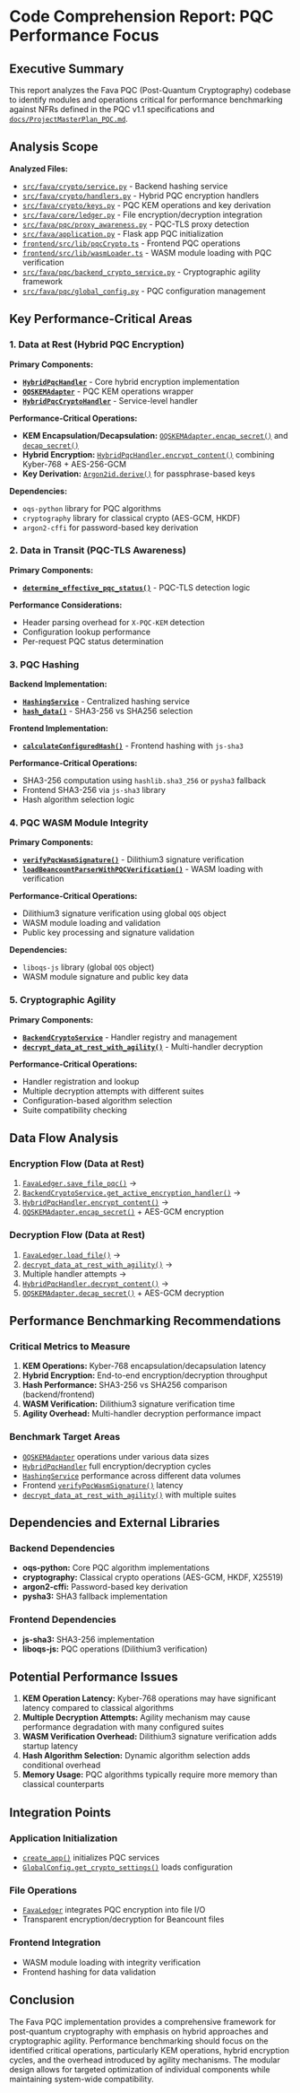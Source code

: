# Code Comprehension Report: PQC Performance Focus

## Executive Summary

This report analyzes the Fava PQC (Post-Quantum Cryptography) codebase to identify modules and operations critical for performance benchmarking against NFRs defined in the PQC v1.1 specifications and [`docs/ProjectMasterPlan_PQC.md`](../ProjectMasterPlan_PQC.md).

## Analysis Scope

**Analyzed Files:**
- [`src/fava/crypto/service.py`](../../src/fava/crypto/service.py) - Backend hashing service
- [`src/fava/crypto/handlers.py`](../../src/fava/crypto/handlers.py) - Hybrid PQC encryption handlers
- [`src/fava/crypto/keys.py`](../../src/fava/crypto/keys.py) - PQC KEM operations and key derivation
- [`src/fava/core/ledger.py`](../../src/fava/core/ledger.py) - File encryption/decryption integration
- [`src/fava/pqc/proxy_awareness.py`](../../src/fava/pqc/proxy_awareness.py) - PQC-TLS proxy detection
- [`src/fava/application.py`](../../src/fava/application.py) - Flask app PQC initialization
- [`frontend/src/lib/pqcCrypto.ts`](../../frontend/src/lib/pqcCrypto.ts) - Frontend PQC operations
- [`frontend/src/lib/wasmLoader.ts`](../../frontend/src/lib/wasmLoader.ts) - WASM module loading with PQC verification
- [`src/fava/pqc/backend_crypto_service.py`](../../src/fava/pqc/backend_crypto_service.py) - Cryptographic agility framework
- [`src/fava/pqc/global_config.py`](../../src/fava/pqc/global_config.py) - PQC configuration management

## Key Performance-Critical Areas

### 1. Data at Rest (Hybrid PQC Encryption)

**Primary Components:**
- **[`HybridPqcHandler`](../../src/fava/crypto/handlers.py:45)** - Core hybrid encryption implementation
- **[`OQSKEMAdapter`](../../src/fava/crypto/keys.py:15)** - PQC KEM operations wrapper
- **[`HybridPqcCryptoHandler`](../../src/fava/pqc/backend_crypto_service.py:89)** - Service-level handler

**Performance-Critical Operations:**
- **KEM Encapsulation/Decapsulation:** [`OQSKEMAdapter.encap_secret()`](../../src/fava/crypto/keys.py:25) and [`decap_secret()`](../../src/fava/crypto/keys.py:35)
- **Hybrid Encryption:** [`HybridPqcHandler.encrypt_content()`](../../src/fava/crypto/handlers.py:55) combining Kyber-768 + AES-256-GCM
- **Key Derivation:** [`Argon2id.derive()`](../../src/fava/crypto/keys.py:85) for passphrase-based keys

**Dependencies:**
- `oqs-python` library for PQC algorithms
- `cryptography` library for classical crypto (AES-GCM, HKDF)
- `argon2-cffi` for password-based key derivation

### 2. Data in Transit (PQC-TLS Awareness)

**Primary Components:**
- **[`determine_effective_pqc_status()`](../../src/fava/pqc/proxy_awareness.py:15)** - PQC-TLS detection logic

**Performance Considerations:**
- Header parsing overhead for `X-PQC-KEM` detection
- Configuration lookup performance
- Per-request PQC status determination

### 3. PQC Hashing

**Backend Implementation:**
- **[`HashingService`](../../src/fava/crypto/service.py:15)** - Centralized hashing service
- **[`hash_data()`](../../src/fava/crypto/service.py:35)** - SHA3-256 vs SHA256 selection

**Frontend Implementation:**
- **[`calculateConfiguredHash()`](../../frontend/src/lib/pqcCrypto.ts:45)** - Frontend hashing with `js-sha3`

**Performance-Critical Operations:**
- SHA3-256 computation using `hashlib.sha3_256` or `pysha3` fallback
- Frontend SHA3-256 via `js-sha3` library
- Hash algorithm selection logic

### 4. PQC WASM Module Integrity

**Primary Components:**
- **[`verifyPqcWasmSignature()`](../../frontend/src/lib/pqcCrypto.ts:15)** - Dilithium3 signature verification
- **[`loadBeancountParserWithPQCVerification()`](../../frontend/src/lib/wasmLoader.ts:25)** - WASM loading with verification

**Performance-Critical Operations:**
- Dilithium3 signature verification using global `OQS` object
- WASM module loading and validation
- Public key processing and signature validation

**Dependencies:**
- `liboqs-js` library (global `OQS` object)
- WASM module signature and public key data

### 5. Cryptographic Agility

**Primary Components:**
- **[`BackendCryptoService`](../../src/fava/pqc/backend_crypto_service.py:15)** - Handler registry and management
- **[`decrypt_data_at_rest_with_agility()`](../../src/fava/pqc/backend_crypto_service.py:145)** - Multi-handler decryption

**Performance-Critical Operations:**
- Handler registration and lookup
- Multiple decryption attempts with different suites
- Configuration-based algorithm selection
- Suite compatibility checking

## Data Flow Analysis

### Encryption Flow (Data at Rest)
1. [`FavaLedger.save_file_pqc()`](../../src/fava/core/ledger.py:85) → 
2. [`BackendCryptoService.get_active_encryption_handler()`](../../src/fava/pqc/backend_crypto_service.py:55) →
3. [`HybridPqcHandler.encrypt_content()`](../../src/fava/crypto/handlers.py:55) →
4. [`OQSKEMAdapter.encap_secret()`](../../src/fava/crypto/keys.py:25) + AES-GCM encryption

### Decryption Flow (Data at Rest)
1. [`FavaLedger.load_file()`](../../src/fava/core/ledger.py:45) →
2. [`decrypt_data_at_rest_with_agility()`](../../src/fava/pqc/backend_crypto_service.py:145) →
3. Multiple handler attempts →
4. [`HybridPqcHandler.decrypt_content()`](../../src/fava/crypto/handlers.py:95) →
5. [`OQSKEMAdapter.decap_secret()`](../../src/fava/crypto/keys.py:35) + AES-GCM decryption

## Performance Benchmarking Recommendations

### Critical Metrics to Measure
1. **KEM Operations:** Kyber-768 encapsulation/decapsulation latency
2. **Hybrid Encryption:** End-to-end encryption/decryption throughput
3. **Hash Performance:** SHA3-256 vs SHA256 comparison (backend/frontend)
4. **WASM Verification:** Dilithium3 signature verification time
5. **Agility Overhead:** Multi-handler decryption performance impact

### Benchmark Target Areas
- [`OQSKEMAdapter`](../../src/fava/crypto/keys.py:15) operations under various data sizes
- [`HybridPqcHandler`](../../src/fava/crypto/handlers.py:45) full encryption/decryption cycles
- [`HashingService`](../../src/fava/crypto/service.py:15) performance across different data volumes
- Frontend [`verifyPqcWasmSignature()`](../../frontend/src/lib/pqcCrypto.ts:15) latency
- [`decrypt_data_at_rest_with_agility()`](../../src/fava/pqc/backend_crypto_service.py:145) with multiple suites

## Dependencies and External Libraries

### Backend Dependencies
- **oqs-python:** Core PQC algorithm implementations
- **cryptography:** Classical crypto operations (AES-GCM, HKDF, X25519)
- **argon2-cffi:** Password-based key derivation
- **pysha3:** SHA3 fallback implementation

### Frontend Dependencies
- **js-sha3:** SHA3-256 implementation
- **liboqs-js:** PQC operations (Dilithium3 verification)

## Potential Performance Issues

1. **KEM Operation Latency:** Kyber-768 operations may have significant latency compared to classical algorithms
2. **Multiple Decryption Attempts:** Agility mechanism may cause performance degradation with many configured suites
3. **WASM Verification Overhead:** Dilithium3 signature verification adds startup latency
4. **Hash Algorithm Selection:** Dynamic algorithm selection adds conditional overhead
5. **Memory Usage:** PQC algorithms typically require more memory than classical counterparts

## Integration Points

### Application Initialization
- [`create_app()`](../../src/fava/application.py:45) initializes PQC services
- [`GlobalConfig.get_crypto_settings()`](../../src/fava/pqc/global_config.py:25) loads configuration

### File Operations
- [`FavaLedger`](../../src/fava/core/ledger.py:15) integrates PQC encryption into file I/O
- Transparent encryption/decryption for Beancount files

### Frontend Integration
- WASM module loading with integrity verification
- Frontend hashing for data validation

## Conclusion

The Fava PQC implementation provides a comprehensive framework for post-quantum cryptography with emphasis on hybrid approaches and cryptographic agility. Performance benchmarking should focus on the identified critical operations, particularly KEM operations, hybrid encryption cycles, and the overhead introduced by agility mechanisms. The modular design allows for targeted optimization of individual components while maintaining system-wide compatibility.
